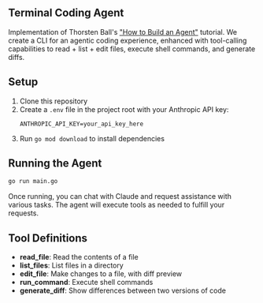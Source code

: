 ## Terminal Coding Agent
Implementation of Thorsten Ball's ["How to Build an Agent"][1] tutorial. We create a CLI for
an agentic coding experience, enhanced with tool-calling capabilities to read + list +
edit files, execute shell commands, and generate diffs.

[1]: https://thorstenball.com/blog/2023/04/13/how-to-build-an-agent/


## Setup

1. Clone this repository
2. Create a `.env` file in the project root with your Anthropic API key:
   ```
   ANTHROPIC_API_KEY=your_api_key_here
   ```
3. Run `go mod download` to install dependencies

## Running the Agent

```bash
go run main.go
```

Once running, you can chat with Claude and request assistance with various tasks. The agent will execute tools as needed to fulfill your requests.

## Tool Definitions

- **read_file**: Read the contents of a file
- **list_files**: List files in a directory
- **edit_file**: Make changes to a file, with diff preview
- **run_command**: Execute shell commands
- **generate_diff**: Show differences between two versions of code

